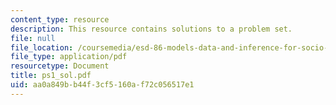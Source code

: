 ```yaml
---
content_type: resource
description: This resource contains solutions to a problem set.
file: null
file_location: /coursemedia/esd-86-models-data-and-inference-for-socio-technical-systems-spring-2007/aa0a849bb44f3cf5160af72c056517e1_ps1_sol.pdf
file_type: application/pdf
resourcetype: Document
title: ps1_sol.pdf
uid: aa0a849b-b44f-3cf5-160a-f72c056517e1
---
```

